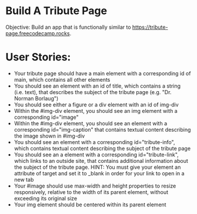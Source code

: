 # Build A Tribute Page

  Objective: Build an app that is functionally similar to https://tribute-page.freecodecamp.rocks.

# User Stories:

-  Your tribute page should have a main element with a corresponding id of main, which contains all other elements
-  You should see an element with an id of title, which contains a string (i.e. text), that describes the subject of the tribute page (e.g. "Dr. Norman Borlaug")
-  You should see either a figure or a div element with an id of img-div
-  Within the #img-div element, you should see an img element with a corresponding id="image"
-  Within the #img-div element, you should see an element with a corresponding id="img-caption" that contains textual content describing the image shown in #img-div
-  You should see an element with a corresponding id="tribute-info", which contains textual content describing the subject of the tribute page
-  You should see an a element with a corresponding id="tribute-link", which links to an outside site, that contains additional information about the subject of the 
   tribute page. HINT: You must give your element an attribute of target and set it to _blank in order for your link to open in a new tab
-  Your #image should use max-width and height properties to resize responsively, relative to the width of its parent element, without exceeding its original size
-  Your img element should be centered within its parent element
